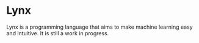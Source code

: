# Lynx
Lynx is a programming language that aims to make machine learning easy and intuitive.
It is still a work in progress. 
